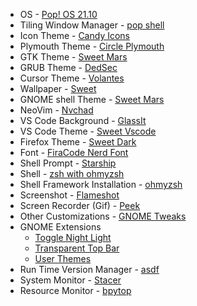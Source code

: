 - OS - [Pop! OS 21.10](https://pop.system76.com/)
- Tiling Window Manager - [pop shell](https://github.com/pop-os/shell)
- Icon Theme - [Candy Icons](https://www.gnome-look.org/p/1305251)
- Plymouth Theme - [Circle Plymouth](https://www.gnome-look.org/p/1486848)
- GTK Theme - [Sweet Mars](https://www.gnome-look.org/p/1253385)
- GRUB Theme - [DedSec](https://www.gnome-look.org/p/1569525)
- Cursor Theme - [Volantes](https://www.gnome-look.org/p/1356095)
- Wallpaper - [Sweet](https://www.pling.com/p/1309907)
- GNOME shell Theme - [Sweet Mars](https://www.gnome-look.org/p/1253385)
- NeoVim - [Nvchad](https://nvchad.github.io/)
- VS Code Background - [GlassIt](https://marketplace.visualstudio.com/items?itemName=s-nlf-fh.glassit)
- VS Code Theme - [Sweet Vscode](https://marketplace.visualstudio.com/items?itemName=EliverLara.sweet-vscode)
- Firefox Theme - [Sweet Dark](https://addons.mozilla.org/en-US/firefox/addon/sweet-dark/?utm_source=addons.mozilla.org&utm_medium=referral&utm_content=search)
- Font - [FiraCode Nerd Font](https://www.nerdfonts.com/font-downloads)
- Shell Prompt - [Starship](https://starship.rs/)
- Shell - [zsh with ohmyzsh](https://ohmyz.sh/)
- Shell Framework Installation - [ohmyzsh](https://www.tecmint.com/install-oh-my-zsh-in-ubuntu/)
- Screenshot - [Flameshot](https://flameshot.org/)
- Screen Recorder (Gif) - [Peek](https://github.com/phw/peek)
- Other Customizations - [GNOME Tweaks](https://itsfoss.com/gnome-tweak-tool/)
- GNOME Extensions
  - [Toggle Night Light](https://extensions.gnome.org/extension/3933/toggle-night-light/)
  - [Transparent Top Bar](https://extensions.gnome.org/extension/3960/transparent-top-bar-adjustable-transparency/)
  - [User Themes](https://extensions.gnome.org/extension/19/user-themes/)
- Run Time Version Manager - [asdf](https://asdf-vm.com/)
- System Monitor - [Stacer](https://oguzhaninan.github.io/Stacer-Web/)
- Resource Monitor - [bpytop](https://github.com/aristocratos/bpytop)
